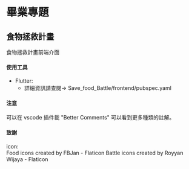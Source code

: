 # 畢業專題

## 食物拯救計畫

食物拯救計畫前端介面

#### 使用工具

- Flutter:
  - 詳細資訊請查閱-> Save_food_Battle/frontend/pubspec.yaml

#### 注意

可以在 vscode 插件載 "Better Comments" 可以看到更多種類的註解。

#### 致謝

icon:  
  Food icons created by FBJan - Flaticon
  Battle icons created by Royyan Wijaya - Flaticon
